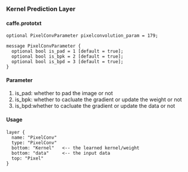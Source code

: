 ### Kernel Prediction Layer

#### caffe.prototxt
```
optional PixelConvParameter pixelconvolution_param = 179;
```

```
message PixelConvParameter {
  optional bool is_pad = 1 [default = true];
  optional bool is_bpk = 2 [default = true];
  optional bool is_bpd = 3 [default = true];
}
```

#### Parameter
1. is_pad: whether to pad the image or not
2. is_bpk: whether to cacluate the gradient or update the weight or not
3. is_bpd:whether to cacluate the gradient or update the data or not

#### Usage
```
layer {
  name: "PixelConv"
  type: "PixelConv"
  bottom: "Kernel"   <-- the learned kernel/weight
  bottom: "data"     <-- the input data
  top: "Pixel"
}
